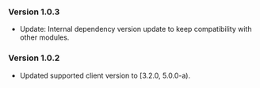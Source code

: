 ### Version 1.0.3

- Update: Internal dependency version update to keep compatibility with other modules.

### Version 1.0.2

- Updated supported client version to [3.2.0, 5.0.0-a).
